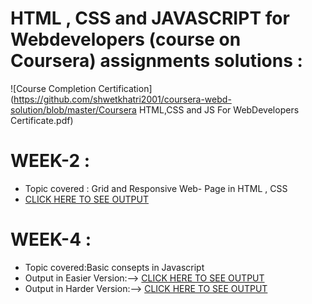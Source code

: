 
# HTML , CSS and JAVASCRIPT for Webdevelopers (course on Coursera) assignments solutions :

![Course Completion Certification](https://github.com/shwetkhatri2001/coursera-webd-solution/blob/master/Coursera HTML,CSS and JS For WebDevelopers Certificate.pdf)

# WEEK-2 : 
* Topic covered : Grid and Responsive Web- Page in HTML , CSS
* [CLICK HERE TO SEE OUTPUT](https://shwetkhatri2001.github.io/coursera-webd-solution/WEEK-2/index.html)

# WEEK-4 : 
* Topic covered:Basic consepts in Javascript 
* Output in Easier Version:-->
   [CLICK HERE TO SEE OUTPUT ](https://shwetkhatri2001.github.io/coursera-webd-solution/WEEK-3/easier/index.html)
* Output in Harder Version:-->
         [CLICK HERE TO SEE OUTPUT ](https://shwetkhatri2001.github.io/coursera-webd-solution/WEEK-3/harder/index.html)




